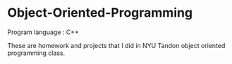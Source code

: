 # Object-Oriented-Programming

Program language : C++

These are homework and projects that I did in NYU Tandon object oriented programming class.
